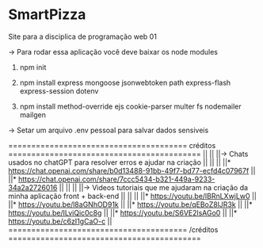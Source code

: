 # SmartPizza
Site para a disciplica de programação web 01

-> Para rodar essa aplicação você deve baixar os node modules
1. npm init

2. npm install express mongoose jsonwebtoken path express-flash express-session dotenv
3. npm install method-override ejs cookie-parser multer fs nodemailer mailgen

-> Setar um arquivo .env pessoal para salvar dados sensiveis  

======================================= créditos ==========================================
||                                                                                        ||
||-> Chats usados no chatGPT para resolver erros e ajudar na criação                      || 
||                                                                                        ||
||* https://chat.openai.com/share/b0d13488-91bb-49f7-bd77-ecfd4c07967f                    ||
||* https://chat.openai.com/share/7ccc5434-b321-449a-9233-34a2a2726016                    ||
||                                                                                        ||
||-> Videos tutoriais que me ajudaram na criação da minha aplicação front + back-end      ||
||                                                                                        ||
||* https://youtu.be/lBRnLXwjLw0                                                          ||
||* https://youtu.be/l8aGNhOD91k                                                          ||
||* https://youtu.be/qEBoZ8lJR3k                                                          ||
||* https://youtu.be/ILviQic0c8g                                                          ||
||* https://youtu.be/S6VE2lsAGo0                                                          ||
||* https://youtu.be/c6zI1gCaO-c                                                          ||
======================================= /créditos ==========================================

